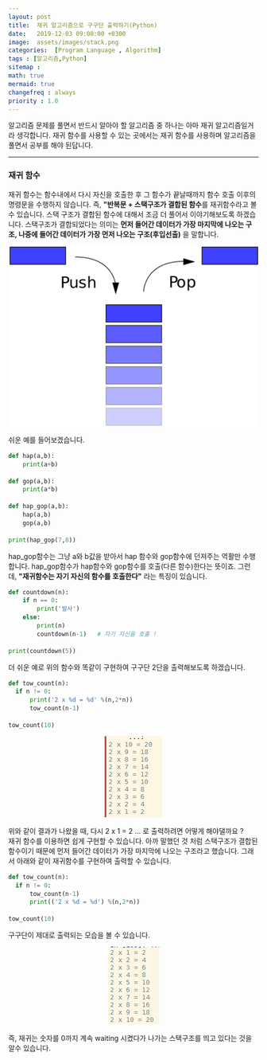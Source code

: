 ```yaml
---
layout: post
title:  재귀 알고리즘으로 구구단 출력하기(Python)
date:   2019-12-03 09:00:00 +0300
image:  assets/images/stack.png
categories:  [Program Language , Algorithm]
tags : [알고리즘,Python]
sitemap :
math: true
mermaid: true
changefreq : always
priority : 1.0
---
```




알고리즘 문제를 풀면서 반드시 알아야 할 알고리즘 중 하나는 아마 재귀 알고리즘일거라 생각합니다. 재귀 함수를 사용할 수 있는 곳에서는 재귀 함수를 사용하며 알고리즘을 풀면서 공부를 해야 된답니다.  


-------


### 재귀 함수

재귀 함수는 함수내에서 다시 자신을 호출한 후 그 함수가 끝날때까지 함수 호출 이후의 명령문을 수행하지 않습니다. 즉, **"반복문 + 스택구조가 결합된 함수**를 재귀함수라고 볼 수 있습니다. 스택 구조가 결합된 함수에 대해서 조금 더 풀어서 이야기해보도록 하겠습니다. 스택구조가 결합되었다는 의미는 **먼저 들어간 데이터가 가장 마지막에 나오는 구조, 나중에 들어간 데이터가 가장 먼저 나오는 구조(후입선출)** 을 말합니다.   

<center><img src="../assets//images/stack.png" ></center>  



쉬운 예를 들어보겠습니다.  

```python
def hap(a,b):
    print(a+b)
    
def gop(a,b):
    print(a*b)
    
def hap_gop(a,b):
    hap(a,b)
    gop(a,b)
    
print(hap_gop(7,8))
```


hap_gop함수는 그냥 a와 b값을 받아서 hap 함수와 gop함수에 던져주는 역활만 수행합니다. hap_gop함수가 hap함수와 gop함수를 호출(다른 함수)한다는 뜻이죠. 그런데, **"재귀함수는 자기 자신의 함수를 호출한다"** 라는 특징이 있습니다.  


```python
def countdown(n):
    if n == 0:
        print('발사')
    else:
        print(n)
        countdown(n-1)   # 자기 자신을 호출 !
    
print(countdown(5))
```  


더 쉬운 예로 위의 함수와 똑같이 구현하여 구구단 2단을 출력해보도록 하겠습니다.  

```python
def tow_count(n):
  if n != 0:
      print('2 x %d = %d' %(n,2*n))
      tow_count(n-1)
        
tow_count(10)
```

<center><img src="../assets//images/python_a1.png" ></center>  


위와 같이 결과가 나왔을 때, 다시 2 x 1 = 2 ... 로 출력하려면 어떻게 해야댈까요 ?  
재귀 함수를 이용하면 쉽게 구현할 수 있습니다. 아까 말했던 것 처럼 스택구조가 결합된 함수이기 때문에 먼저 들어간 데이터가 가장 마지막에 나오는 구조라고 했습니다. 그래서  아래와 같이 재귀함수를 구현하여 출력할 수 있습니다. 

```python
def tow_count(n):
  if n != 0:
      tow_count(n-1)
      print(('2 x %d = %d') %(n,2*n))
            
tow_count(10) 
```

구구단이 제대로 출력되는 모습을 볼 수 있습니다. 


<center><img src="../assets//images/python_a2.png" ></center>  


즉, 재귀는 숫자를 0까지 계속 waiting 시켰다가 나가는 스택구조를 띄고 있다는 것을 알수 있습니다.  

